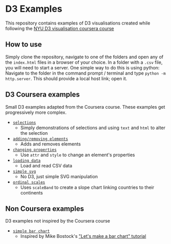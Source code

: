 ﻿# D3 Examples
This repository contains examples of D3 visualisations created while following the
[NYU D3 visualisation coursera course](https://www.coursera.org/lecture/information-visualization-programming-d3js/introduction-to-d3-Fiduu)

## How to use
Simply clone the repository, navigate to one of the folders and open any of the `index.html` files in a browser of your choice.
In a folder with a `.csv` file,
you will need to start a server.
One simple way to do this is using python:
Navigate to the folder in the command prompt / terminal
and type `python -m http.server`.
This should provide a local host link;
open it.

## D3 Coursera examples
Small D3 examples adapted from the Coursera course.
These examples get progressively more complex.
* [`selections`](./01-selections)
  - Simply demonstrations of selections and using `text` and `html` to alter the selection
* [`adding/removing elements`](./02-adding-elements)
  - Adds and removes elements
* [`changing properties`](./03-changing-properties)
  - Use `attr` and `style` to change an element's properties
* [`loading data`](./04-loading-data)
  - Load and read CSV data
* [`simple svg`](./05-svg)
  - No D3, just simple SVG manipulation
* [`ordinal scales`](./06-ordinal-scales)
  - Uses `scaleBand` to create a slope chart linking countries to their continents

## Non Coursera examples
D3 examples not inspired by the Coursera course
* [`simple bar chart`](./simple_barchart)
  - Inspired by Mike Bostock's ["Let's make a bar chart" tutorial](https://observablehq.com/@d3/lets-make-a-bar-chart)
